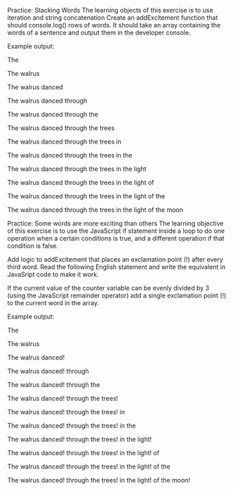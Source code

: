 Practice: Stacking Words
The learning objects of this exercise is to use iteration and string concatenation
Create an addExcitement function that should console.log() rows of words. It should take an array containing the words of a sentence and output them in the developer console.

Example output:

The

The walrus

The walrus danced

The walrus danced through

The walrus danced through the

The walrus danced through the trees

The walrus danced through the trees in

The walrus danced through the trees in the

The walrus danced through the trees in the light

The walrus danced through the trees in the light of

The walrus danced through the trees in the light of the

The walrus danced through the trees in the light of the moon

Practice: Some words are more exciting than others
The learning objective of this exercise is to use the JavaScript if statement inside a loop to do one operation when a certain conditions is true, and a different operation if that condition is false.

Add logic to addExcitement that places an exclamation point (!) after every third word. Read the following English statement and write the equivalent in JavaSript code to make it work.

If the current value of the counter variable can be evenly divided by 3 (using the JavaScript remainder operator) add a single exclamation point (!) to the current word in the array.

Example output:

The

The walrus

The walrus danced!

The walrus danced! through

The walrus danced! through the

The walrus danced! through the trees!

The walrus danced! through the trees! in

The walrus danced! through the trees! in the

The walrus danced! through the trees! in the light!

The walrus danced! through the trees! in the light! of

The walrus danced! through the trees! in the light! of the

The walrus danced! through the trees! in the light! of the moon!